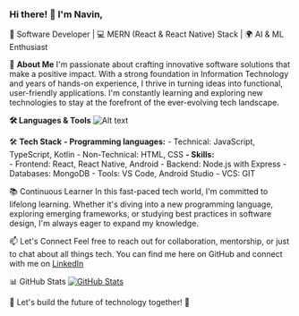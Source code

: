 ### Hi there! 👋 I'm Navin,

🚀 Software Developer | 💻 MERN (React & React Native) Stack | 🌍 AI & ML Enthusiast

🌟 **About Me**
I'm passionate about crafting innovative software solutions that make a positive impact. With a strong foundation in Information Technology and years of hands-on experience, I thrive in turning ideas into functional, user-friendly applications. I'm constantly learning and exploring new technologies to stay at the forefront of the ever-evolving tech landscape.

**🛠️ Languages & Tools**
![Alt text](https://www.python.org/)

🛠️ **Tech Stack**
**- Programming languages:**
    - Technical: JavaScript, TypeScript, Kotlin
    - Non-Technical: HTML, CSS
**- Skills:**   
    - Frontend: React, React Native, Android
    - Backend: Node.js with Express
    - Databases: MongoDB
    - Tools: VS Code, Android Studio
    - VCS: GIT

📚 Continuous Learner
In this fast-paced tech world, I'm committed to lifelong learning. Whether it's diving into a new programming language, exploring emerging frameworks, or studying best practices in software design, I'm always eager to expand my knowledge.
    
📫 Let's Connect
Feel free to reach out for collaboration, mentorship, or just to chat about all things tech. You can find me here on GitHub and connect with me on [LinkedIn](https://www.linkedin.com/in/navin-prasanth-r-1b6b1321b/)

📊 GitHub Stats
[![GitHub Stats](https://github-readme-stats.vercel.app/api?username=navinym10&show_icons=true&theme=dark)](https://github.com/navinym10)

🚀 Let's build the future of technology together! 🌟
